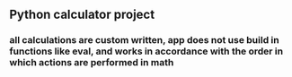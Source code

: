 ## Python calculator project
### all calculations are custom written, app does not use build in functions like eval, and works in accordance with the order in which actions are performed in math
